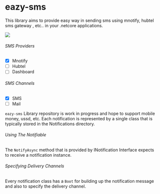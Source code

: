 # eazy-sms
This library aims to provide easy way in sending sms 
using mnotify, hubtel sms gateway , etc.. in your .netcore applications.

 ![ ](https://vistr.dev/badge?repo=mkojoa.eazy-sms&color=0058AD)

###### SMS Providers
- [X] Mnotify
- [ ] Hubtel
- [ ] Dashboard

###### SMS Channels
- [X] SMS
- [ ] Mail

`eazy-sms` Library repository is work in progress and hope to support mobile money, ussd, etc.
Each notification is represented by a single class that is typically 
stored in the Notifications directory.

###### Using The Notifiable
The `NotifyAsync` method that is provided by INotification Interface expects to 
receive a notification instance.

###### Specifying Delivery Channels
Every notification class has a `Boot` for building up the notification message and 
also to specify the delivery channel. 

